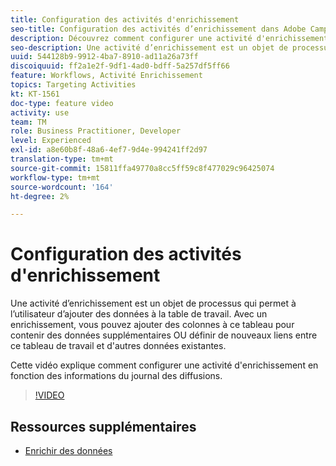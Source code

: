 ```yaml
---
title: Configuration des activités d'enrichissement
seo-title: Configuration des activités d’enrichissement dans Adobe Campaign Classic
description: Découvrez comment configurer une activité d'enrichissement en fonction des informations du journal des diffusions.
seo-description: Une activité d’enrichissement est un objet de processus qui permet à l’utilisateur d’ajouter des données à la table de travail. Avec un enrichissement, vous pouvez ajouter des colonnes à ce tableau pour contenir des données supplémentaires OU définir de nouveaux liens entre ce tableau de travail et d'autres données existantes.   Cette vidéo explique comment configurer une activité d'enrichissement en fonction des informations du journal des diffusions.
uuid: 544128b9-9912-4ba7-8910-ad11a26a73ff
discoiquuid: ff2a1e2f-9df1-4ad0-bdff-5a257df5ff66
feature: Workflows, Activité Enrichissement
topics: Targeting Activities
kt: KT-1561
doc-type: feature video
activity: use
team: TM
role: Business Practitioner, Developer
level: Experienced
exl-id: a8e60b8f-48a6-4ef7-9d4e-994241ff2d97
translation-type: tm+mt
source-git-commit: 15811ffa49770a8cc5ff59c8f477029c96425074
workflow-type: tm+mt
source-wordcount: '164'
ht-degree: 2%

---
```


# Configuration des activités d&#39;enrichissement

Une activité d’enrichissement est un objet de processus qui permet à l’utilisateur d’ajouter des données à la table de travail. Avec un enrichissement, vous pouvez ajouter des colonnes à ce tableau pour contenir des données supplémentaires OU définir de nouveaux liens entre ce tableau de travail et d&#39;autres données existantes.

Cette vidéo explique comment configurer une activité d&#39;enrichissement en fonction des informations du journal des diffusions.

>[!VIDEO](https://video.tv.adobe.com/v/25193?quality=12)

## Ressources supplémentaires

- [Enrichir des données](https://docs.adobe.com/content/help/en/campaign-classic/using/automating-with-workflows/use-cases/enriching-data.html)
